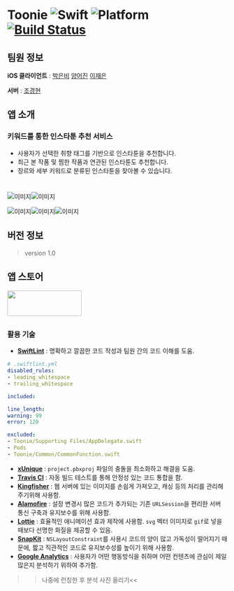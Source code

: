 # Toonie  <img alt="Swift" src="https://img.shields.io/badge/swift-4.2-orange.svg"> <img alt="Platform" src="https://img.shields.io/badge/platform-ios-lightgrey.svg"> <a href="https://travis-ci.org/yapp-project/Toonie" target="_blank"><img alt="Build Status" src="https://travis-ci.org/yapp-project/Toonie.svg?branch=master"></a>



## 팀원 정보

**iOS 클라이언트** :  [박은비](https://github.com/ebPark9511) [양어진](https://github.com/eojine) [이재은](https://github.com/Jae-eun)

**서버** :  [조경현](https://github.com/EddyJo)



## 앱 소개

### 키워드를 통한 인스타툰 추천 서비스

- 사용자가 선택한 취향 태그를 기반으로 인스타툰을 추천합니다.
- 최근 본 작품 및 찜한 작품과 연관된 인스타툰도 추천합니다.
- 장르와 세부 키워드로 분류된 인스타툰을 찾아볼 수 있습니다.



# #

![이미지](./image/X_01.png)![이미지](./image/X_02.png)

![이미지](./image/X_03.png)![이미지](./image/X_04.png)![이미지](./image/X_05.png)



## 버전 정보 

> version 1.0



## 앱 스토어

<a href="https://www.apple.com/itunes/"> <img src="./image/AppStore.png" width="170" height="58"></a>

## 

### 활용 기술

- **[SwiftLint](https://github.com/realm/SwiftLint)** : 명확하고 깔끔한 코드 작성과 팀원 간의 코드 이해를 도움.

```yaml
# .swiftlint.yml
disabled_rules:
- leading_whitespace
- trailing_whitespace

included:

line_length:
warning: 99
error: 120

excluded:
- Toonie/Supporting Files/AppDelegate.swift
- Pods
- Toonie/Common/CommonFunction.swift
```

- **[xUnique](https://github.com/truebit/xUnique)** : `project.pbxproj` 파일의 충돌을 최소화하고 해결을 도움.
- **[Travis CI](https://travis-ci.org/yapp-project/Toonie)** : 자동 빌드 테스트를 통해 안정성 있는 코드 통합을 함.
- **[Kingfisher](https://github.com/onevcat/Kingfisher)** : 웹 서버에 있는 이미지를 손쉽게 가져오고, 캐싱 등의 처리를 관리해주기위해 사용함.
- **[Alamofire](https://github.com/Alamofire/Alamofire)** : 설정 변경시 많은 코드가 추가되는 기존 `URLSession`을 편리한 서버 통신 구축과 유지보수를 위해 사용함.
- **[Lottie](https://airbnb.design/lottie/)** : 효율적인 애니메이션 효과 제작에 사용함. `svg` 벡터 이미지로 `gif`로 넣을 때보다 선명한 화질을 제공할 수 있음.
- **[SnapKit](http://snapkit.io/)** : `NSLayoutConstraint`를 사용시 코드의 양이 많고 가독성이 떨어지기 때문에, 짧고 직관적인 코드로 유지보수성를 높이기 위해 사용함.
- **[Google Analytics](https://analytics.google.com)** : 사용자가 어떤 행동방식을 취하며 어떤 컨텐츠에 관심이 제일 많은지 분석하기 위하여 추가함.
>>나중에 런칭한 후 분석 사진 올리기<<
